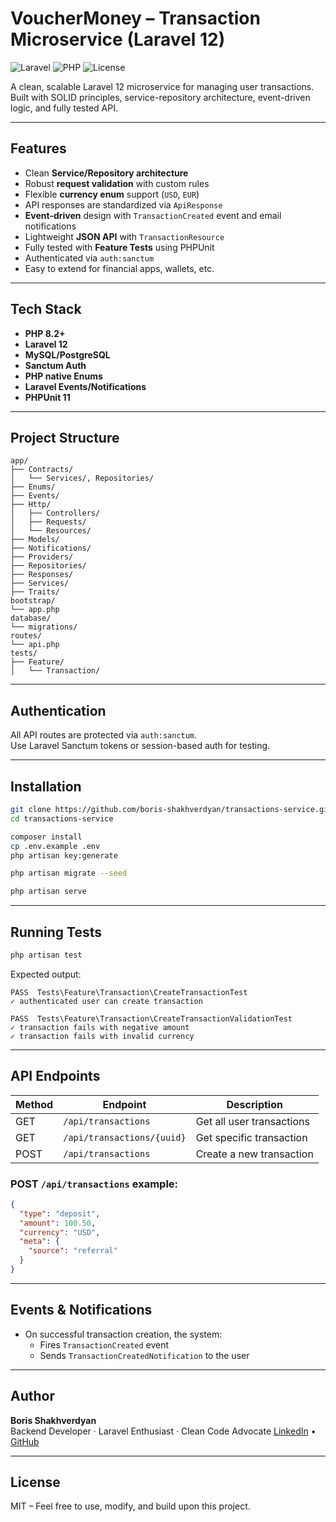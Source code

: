 # VoucherMoney – Transaction Microservice (Laravel 12)

![Laravel](https://img.shields.io/badge/Laravel-12-red)
![PHP](https://img.shields.io/badge/PHP-8.2-blue)
![License](https://img.shields.io/badge/license-MIT-green.svg)

A clean, scalable Laravel 12 microservice for managing user transactions.  
Built with SOLID principles, service-repository architecture, event-driven logic, and fully tested API.

---

## Features

- Clean **Service/Repository architecture**
- Robust **request validation** with custom rules
- Flexible **currency enum** support (`USD`, `EUR`)
- API responses are standardized via `ApiResponse`
- **Event-driven** design with `TransactionCreated` event and email notifications
- Lightweight **JSON API** with `TransactionResource`
- Fully tested with **Feature Tests** using PHPUnit
- Authenticated via `auth:sanctum`
- Easy to extend for financial apps, wallets, etc.

---

## Tech Stack

- **PHP 8.2+**
- **Laravel 12**
- **MySQL/PostgreSQL**
- **Sanctum Auth**
- **PHP native Enums**
- **Laravel Events/Notifications**
- **PHPUnit 11**

---

## Project Structure

```
app/
├── Contracts/
│   └── Services/, Repositories/
├── Enums/
├── Events/
├── Http/
│   ├── Controllers/
│   ├── Requests/
│   └── Resources/
├── Models/
├── Notifications/
├── Providers/
├── Repositories/
├── Responses/
├── Services/
├── Traits/
bootstrap/
└── app.php
database/
└── migrations/
routes/
└── api.php
tests/
├── Feature/
│   └── Transaction/
```

---

## Authentication

All API routes are protected via `auth:sanctum`.  
Use Laravel Sanctum tokens or session-based auth for testing.

---

## Installation

```bash
git clone https://github.com/boris-shakhverdyan/transactions-service.git
cd transactions-service

composer install
cp .env.example .env
php artisan key:generate

php artisan migrate --seed

php artisan serve
```

---

## Running Tests

```bash
php artisan test
```

Expected output:
```
PASS  Tests\Feature\Transaction\CreateTransactionTest
✓ authenticated user can create transaction

PASS  Tests\Feature\Transaction\CreateTransactionValidationTest
✓ transaction fails with negative amount
✓ transaction fails with invalid currency
```

---

## API Endpoints

| Method | Endpoint                  | Description                  |
|--------|---------------------------|------------------------------|
| GET    | `/api/transactions`       | Get all user transactions    |
| GET    | `/api/transactions/{uuid}` | Get specific transaction     |
| POST   | `/api/transactions`       | Create a new transaction     |

### POST `/api/transactions` example:
```json
{
  "type": "deposit",
  "amount": 100.50,
  "currency": "USD",
  "meta": {
    "source": "referral"
  }
}
```

---

## Events & Notifications

- On successful transaction creation, the system:
    - Fires `TransactionCreated` event
    - Sends `TransactionCreatedNotification` to the user

---

## Author

**Boris Shakhverdyan**  
Backend Developer · Laravel Enthusiast · Clean Code Advocate
[LinkedIn](https://www.linkedin.com/in/boris-shakhverdyan) • [GitHub](https://github.com/boris-shakhverdyan)

---

## License

MIT – Feel free to use, modify, and build upon this project.
